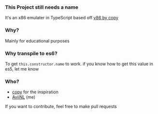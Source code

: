 ### This Project still needs a name

It's an x86 emulater in TypeScript based off [v86 by copy](https://github.com/copy/v86)

### Why?
Mainly for educational purposes

### Why transpile to es6?
To get `this.constructor.name` to work. if you know how to get this value in es5, let me know

### Who?
- [copy](https://github.com/copy) for the inspiration
- [AviiNL](https://github.com/aviinl) (me)

If you want to contribute, feel free to make pull requests
